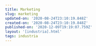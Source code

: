 ```yaml
---
title: Marketing
slug: marketing
updated-on: '2020-08-24T23:10:19.848Z'
created-on: '2020-08-24T23:10:19.848Z'
published-on: '2020-12-09T19:19:07.759Z'
layout: '[industria].html'
tags: industria
---
```



